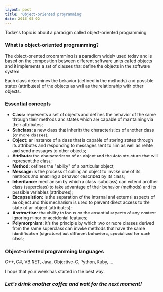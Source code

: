 ```yaml
---
layout: post
title: 'Object-oriented programming'
date: 2016-05-02
---
```


Today's topic is about a paradigm called object-oriented programming.

### What is object-oriented programming?

The object-oriented programming is a paradigm widely used today and is based on the composition between different software units called objects and it implements a set of classes that define the objects in the software system.

Each class determines the behavior (defined in the methods) and possible states (attributes) of the objects as well as the relationship with other objects.

### Essential concepts

* **Class:** represents a set of objects and defines the behavior of the same through their methods and states which are capable of maintaining via their attributes;
* **Subclass:** a new class that inherits the characteristics of another class (or more classes);
* **Object:** an instance of a class that is capable of storing states through its attributes and responding to messages sent to him as well as relate and send messages to other objects;
* **Attribute:** the characteristics of an object and the data structure that will represent the class;
* **Method:** defines the "ability" of a particular object;
* **Message:** is the process of calling an object to invoke one of its methods and enabling a behavior described by its class;
* **Inheritance:** mechanism by which a class (subclass) can extend another class (superclass) to take advantage of their behavior (methods) and its possible variables (attributes);
* **Encapsulation:** is the separation of the internal and external aspects of an object and this mechanism is used to prevent direct access to the state of an object (attributes);
* **Abstraction:** the ability to focus on the essential aspects of any context ignoring minor or accidental features;
* **Polymorphism:** it's the principle by which two or more classes derived from the same superclass can invoke methods that have the same identification (signature) but different behaviors, specialized for each class;

### Object-oriented programming languages

C++, C#, VB.NET, Java, Objective-C, Python, Ruby, ...

I hope that your week has started in the best way.

### *Let's drink another coffee and wait for the next moment!*